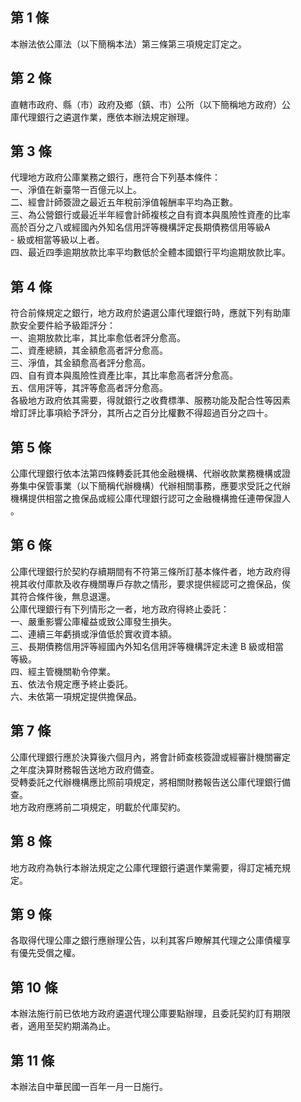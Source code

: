 第 1 條
-------
本辦法依公庫法（以下簡稱本法）第三條第三項規定訂定之。

第 2 條
-------
直轄市政府、縣（市）政府及鄉（鎮、市）公所（以下簡稱地方政府）公  
庫代理銀行之遴選作業，應依本辦法規定辦理。

第 3 條
-------
代理地方政府公庫業務之銀行，應符合下列基本條件：  
一、淨值在新臺幣一百億元以上。  
二、經會計師簽證之最近五年稅前淨值報酬率平均為正數。  
三、為公營銀行或最近半年經會計師複核之自有資本與風險性資產的比率  
    高於百分之八或經國內外知名信用評等機構評定長期債務信用等級Α  
    - 級或相當等級以上者。  
四、最近四季逾期放款比率平均數低於全體本國銀行平均逾期放款比率。

第 4 條
-------
符合前條規定之銀行，地方政府於遴選公庫代理銀行時，應就下列有助庫  
款安全要件給予級距評分：  
一、逾期放款比率，其比率愈低者評分愈高。  
二、資產總額，其金額愈高者評分愈高。  
三、淨值，其金額愈高者評分愈高。  
四、自有資本與風險性資產比率，其比率愈高者評分愈高。  
五、信用評等，其評等愈高者評分愈高。  
各級地方政府依其需要，得就銀行之收費標準、服務功能及配合性等因素  
增訂評比事項給予評分，其所占之百分比權數不得超過百分之四十。

第 5 條
-------
公庫代理銀行依本法第四條轉委託其他金融機構、代辦收款業務機構或證  
券集中保管事業（以下簡稱代辦機構）代辦相關事務，應要求受託之代辦  
機構提供相當之擔保品或經公庫代理銀行認可之金融機構擔任連帶保證人  
。

第 6 條
-------
公庫代理銀行於契約存續期間有不符第三條所訂基本條件者，地方政府得  
視其收付庫款及收存機關專戶存款之情形，要求提供經認可之擔保品，俟  
其符合條件後，無息退還。  
公庫代理銀行有下列情形之一者，地方政府得終止委託：  
一、嚴重影響公庫權益或致公庫發生損失。  
二、連續三年虧損或淨值低於實收資本額。  
三、長期債務信用評等經國內外知名信用評等機構評定未達 B  級或相當  
    等級。  
四、經主管機關勒令停業。  
五、依法令規定應予終止委託。  
六、未依第一項規定提供擔保品。

第 7 條
-------
公庫代理銀行應於決算後六個月內，將會計師查核簽證或經審計機關審定  
之年度決算財務報告送地方政府備查。  
受轉委託之代辦機構應比照前項規定，將相關財務報告送公庫代理銀行備  
查。  
地方政府應將前二項規定，明載於代庫契約。

第 8 條
-------
地方政府為執行本辦法規定之公庫代理銀行遴選作業需要，得訂定補充規  
定。

第 9 條
-------
各取得代理公庫之銀行應辦理公告，以利其客戶瞭解其代理之公庫債權享  
有優先受償之權。

第 10 條
--------
本辦法施行前已依地方政府遴選代理公庫要點辦理，且委託契約訂有期限  
者，適用至契約期滿為止。

第 11 條
--------
本辦法自中華民國一百年一月一日施行。

